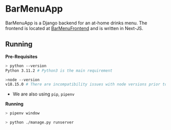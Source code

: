 # BarMenuApp
 
BarMenuApp is a Django backend for an at-home drinks menu. The frontend is located at [BarMenuFrontend](https://github.com/lohiaguitar91/BarMenuFrontend) and is written in Next-JS.

## Running

__Pre-Requisites__
```bash
> python --version
Python 3.11.2 # Python3 is the main requirement

>node --version
v18.15.0 # There are incompatibility issues with node versions prior to v18
```

* We are also using `pip`, `pipenv`

__Running__
```bash
> pipenv window

> python ./manage.py runserver
```